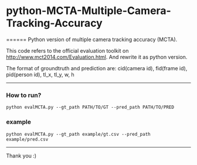 # python-MCTA-Multiple-Camera-Tracking-Accuracy
======
Python version of multiple camera tracking accuracy (MCTA).
  
This code refers to the official evaluation toolkit on http://www.mct2014.com/Evaluation.html.
And rewrite it as python version.

The format of groundtruth and prediction are:
cid(camera id), fid(frame id), pid(person id), tl_x, tl_y, w, h

-----

### How to run?
	python evalMCTA.py --gt_path PATH/TO/GT --pred_path PATH/TO/PRED
  
### example
	python evalMCTA.py --gt_path example/gt.csv --pred_path example/pred.csv
  
-----
Thank you :)